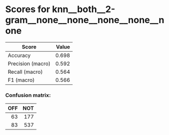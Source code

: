 # Scores for knn__both__2-gram__none__none__none__none__none
|      Score      |Value|
|-----------------|----:|
|Accuracy         |0.698|
|Precision (macro)|0.592|
|Recall (macro)   |0.564|
|F1 (macro)       |0.566|

### Confusion matrix:
|OFF|NOT|
|--:|--:|
| 63|177|
| 83|537|
